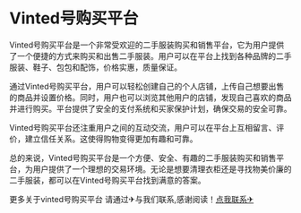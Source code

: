 # Vinted号购买平台

Vinted号购买平台是一个非常受欢迎的二手服装购买和销售平台，它为用户提供了一个便捷的方式来购买和出售二手服装。用户可以在平台上找到各种品牌的二手服装、鞋子、包包和配饰，价格实惠，质量保证。

通过Vinted号购买平台，用户可以轻松创建自己的个人店铺，上传自己想要出售的商品并设置价格。同时，用户也可以浏览其他用户的店铺，发现自己喜欢的商品并进行购买。平台提供了安全的支付系统和买家保护计划，确保交易的安全可靠。

Vinted号购买平台还注重用户之间的互动交流，用户可以在平台上互相留言、评价，建立信任关系。这使得购物变得更加有趣和可靠。

总的来说，Vinted号购买平台是一个方便、安全、有趣的二手服装购买和销售平台，为用户提供了一个理想的交易环境。无论是想要清理衣柜还是寻找物美价廉的二手服装，都可以在Vinted号购买平台找到满意的答案。

更多关于vinted号购买平台 请通过✈与我们联系,感谢阅读！[点我联系✈](https://app.G208.com)